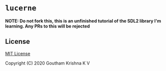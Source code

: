 # `lucerne`

**NOTE: Do not fork this, this is an unfinished tutorial of the SDL2 library I'm learning. Any PRs to this will be rejected**

## License

[MIT License](LICENSE)

Copyright (C) 2020 Goutham Krishna K V
